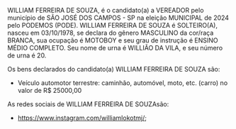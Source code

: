 WILLIAM FERREIRA DE SOUZA, é o candidato(a) a VEREADOR pelo município de SÃO JOSÉ DOS CAMPOS - SP na eleição MUNICIPAL de 2024 pelo PODEMOS (PODE). WILLIAM FERREIRA DE SOUZA é SOLTEIRO(A), nasceu em 03/10/1978, se declara do gênero MASCULINO da cor/raça BRANCA, sua ocupação é MOTOBOY e seu grau de instrução é ENSINO MÉDIO COMPLETO. Seu nome de urna é WILLIÃO DA VILA, e seu número de urna é 20.

Os bens declarados do candidato(a) WILLIAM FERREIRA DE SOUZA são: 
- Veículo automotor terrestre: caminhão, automóvel, moto, etc. (carro) no valor de R$ 25000,00

As redes sociais de WILLIAM FERREIRA DE SOUZAsão:
- https://www.instagram.com/williamlokotmj/;